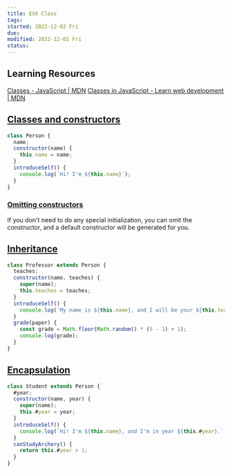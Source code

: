 ```yaml
---
title: ES6 Class
tags:   
started: 2022-12-02 Fri
due: 
modified: 2022-12-02 Fri
status: 
---
```

## Learning Resources
[Classes - JavaScript | MDN](https://developer.mozilla.org/en-US/docs/Web/JavaScript/Reference/Classes) 
[Classes in JavaScript - Learn web development | MDN](https://developer.mozilla.org/en-US/docs/Learn/JavaScript/Objects/Classes_in_JavaScript)
## [Classes and constructors](https://developer.mozilla.org/en-US/docs/Learn/JavaScript/Objects/Classes_in_JavaScript#classes_and_constructors)
```js
class Person {
  name;
  constructor(name) {
    this.name = name;
  }
  introduceSelf() {
    console.log(`Hi! I'm ${this.name}`);
  }
}
```
### [Omitting constructors](https://developer.mozilla.org/en-US/docs/Learn/JavaScript/Objects/Classes_in_JavaScript#omitting_constructors)
If you don't need to do any special initialization, you can omit the constructor, and a default constructor will be generated for you.
## [Inheritance](https://developer.mozilla.org/en-US/docs/Learn/JavaScript/Objects/Classes_in_JavaScript#inheritance)
```js
class Professor extends Person {
  teaches;
  constructor(name, teaches) {
    super(name);
    this.teaches = teaches;
  }
  introduceSelf() {
    console.log(`My name is ${this.name}, and I will be your ${this.teaches} professor.`);
  }
  grade(paper) {
    const grade = Math.floor(Math.random() * (5 - 1) + 1);
    console.log(grade);
  }
}

```
## [Encapsulation](https://developer.mozilla.org/en-US/docs/Learn/JavaScript/Objects/Classes_in_JavaScript#encapsulation)
```js
class Student extends Person {
  #year;
  constructor(name, year) {
    super(name);
    this.#year = year;
  }
  introduceSelf() {
    console.log(`Hi! I'm ${this.name}, and I'm in year ${this.#year}.`);
  }
  canStudyArchery() {
    return this.#year > 1;
  }
}

```